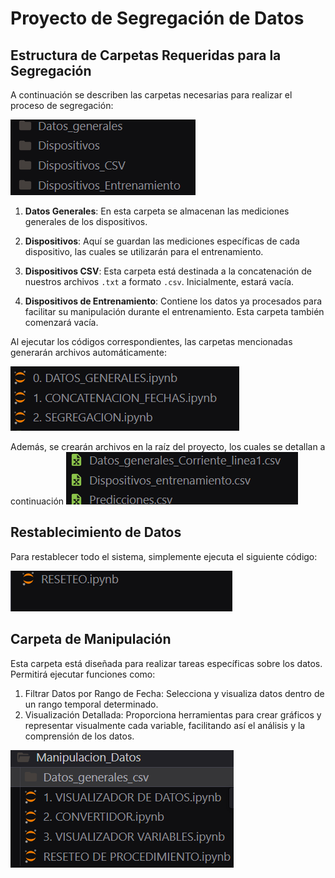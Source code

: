 # Proyecto de Segregación de Datos

## Estructura de Carpetas Requeridas para la Segregación

A continuación se describen las carpetas necesarias para realizar el proceso de segregación:

![Carpetas](img/carpetaSegre.png) <!-- Asegúrate de cambiar la ruta y el nombre del archivo de imagen según corresponda -->

1. **Datos Generales**: En esta carpeta se almacenan las mediciones generales de los dispositivos.
   
2. **Dispositivos**: Aquí se guardan las mediciones específicas de cada dispositivo, las cuales se utilizarán para el entrenamiento.

3. **Dispositivos CSV**: Esta carpeta está destinada a la concatenación de nuestros archivos `.txt` a formato `.csv`. Inicialmente, estará vacía.

4. **Dispositivos de Entrenamiento**: Contiene los datos ya procesados para facilitar su manipulación durante el entrenamiento. Esta carpeta también comenzará vacía.

Al ejecutar los códigos correspondientes, las carpetas mencionadas generarán archivos automáticamente:

![Códigos](img/codigos_segregacion.png) <!-- Cambia esta ruta y nombre también -->

Además, se crearán archivos en la raíz del proyecto, los cuales se detallan a continuación
![Ejemplo de Archivos Generados](img/csv_raiz.png) <!-- Cambia esta ruta y nombre también -->
## Restablecimiento de Datos

Para restablecer todo el sistema, simplemente ejecuta el siguiente código:

![Ejemplo de Archivos Generados](img/reseteo.png) <!-- Cambia esta ruta y nombre también -->

## Carpeta de Manipulación
Esta carpeta está diseñada para realizar tareas específicas sobre los datos. Permitirá ejecutar funciones como:

1. Filtrar Datos por Rango de Fecha: Selecciona y visualiza datos dentro de un rango temporal determinado.
2. Visualización Detallada: Proporciona herramientas para crear gráficos y representar visualmente cada variable, facilitando así el análisis y la comprensión de los datos.

![Manipulación](img/manipulacion.png) <!-- Cambia esta ruta y nombre también -->


